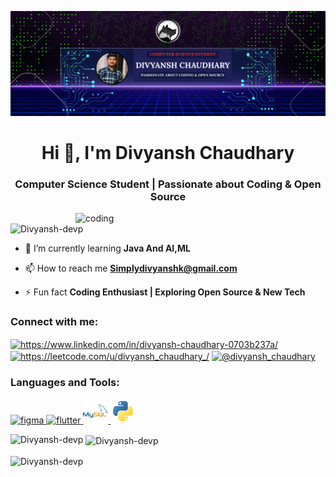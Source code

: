 ![logo](https://github.com/Divyansh-devp/Divyansh-devp/blob/main/DIVYANSH%20CHAUDHARY.png)
<h1 align="center">Hi 👋, I'm Divyansh Chaudhary</h1>
<h3 align="center">Computer Science Student | Passionate about Coding & Open Source</h3>

<img align="right" alt="coding" width="400" src="https://user-images.githubusercontent.com/55389276/140866485-8fb1c876-9a8f-4d6a-98dc-08c4981eaf70.gif">

<p align="left"> <img src="https://komarev.com/ghpvc/?username=Divyansh-devp&label=Profile%20views&color=0e75b6&style=flat" alt="Divyansh-devp" /> </p>

- 🌱 I’m currently learning **Java And AI,ML**

- 📫 How to reach me **Simplydivyanshk@gmail.com**

- ⚡ Fun fact **Coding Enthusiast | Exploring Open Source & New Tech**

<h3 align="left">Connect with me:</h3>
<p align="left">
<a href="https://linkedin.com/in/https://www.linkedin.com/in/divyansh-chaudhary-0703b237a/" target="blank"><img align="center" src="https://raw.githubusercontent.com/rahuldkjain/github-profile-readme-generator/master/src/images/icons/Social/linked-in-alt.svg" alt="https://www.linkedin.com/in/divyansh-chaudhary-0703b237a/" height="30" width="40" /></a>
<a href="https://www.leetcode.com/https://leetcode.com/u/divyansh_chaudhary_/" target="blank"><img align="center" src="https://raw.githubusercontent.com/rahuldkjain/github-profile-readme-generator/master/src/images/icons/Social/leet-code.svg" alt="https://leetcode.com/u/divyansh_chaudhary_/" height="30" width="40" /></a>
<a href="https://www.hackerearth.com/@divyansh_chaudhary" target="blank"><img align="center" src="https://raw.githubusercontent.com/rahuldkjain/github-profile-readme-generator/master/src/images/icons/Social/hackerearth.svg" alt="@divyansh_chaudhary" height="30" width="40" /></a>
</p>

<h3 align="left">Languages and Tools:</h3>
<p align="left"> <a href="https://www.figma.com/" target="_blank" rel="noreferrer"> <img src="https://www.vectorlogo.zone/logos/figma/figma-icon.svg" alt="figma" width="40" height="40"/> </a> <a href="https://flutter.dev" target="_blank" rel="noreferrer"> <img src="https://www.vectorlogo.zone/logos/flutterio/flutterio-icon.svg" alt="flutter" width="40" height="40"/> </a> <a href="https://www.mysql.com/" target="_blank" rel="noreferrer"> <img src="https://raw.githubusercontent.com/devicons/devicon/master/icons/mysql/mysql-original-wordmark.svg" alt="mysql" width="40" height="40"/> </a> <a href="https://www.python.org" target="_blank" rel="noreferrer"> <img src="https://raw.githubusercontent.com/devicons/devicon/master/icons/python/python-original.svg" alt="python" width="40" height="40"/> </a> </p>

<p><img align="left" src="https://github-readme-stats.vercel.app/api/top-langs?username=Divyansh-devp&show_icons=true&locale=en&layout=compact" alt="Divyansh-devp" /></p>

<p>&nbsp;<img align="center" src="https://github-readme-stats.vercel.app/api?username=Divyansh-devp&show_icons=true&locale=en" alt="Divyansh-devp" /></p>

<p><img align="center" src="https://github-readme-streak-stats.herokuapp.com/?user=Divyansh-devp&" alt="Divyansh-devp" /></p>
